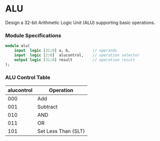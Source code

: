 # ALU

Design a 32-bit Arithmetic Logic Unit (ALU) supporting basic operations.

### Module Specifications

```SystemVerilog
module alu(
    input  logic [31:0] a, b,          // operands
    input  logic [2:0]  alucontrol,    // operation selector
    output logic [31:0] result         // operation result
);
```

### ALU Control Table

|alucontrol|Operation|
|---|---|
|000|Add|
|001|Subtract|
|010|AND|
|011|OR|
|101|Set Less Than (SLT)|